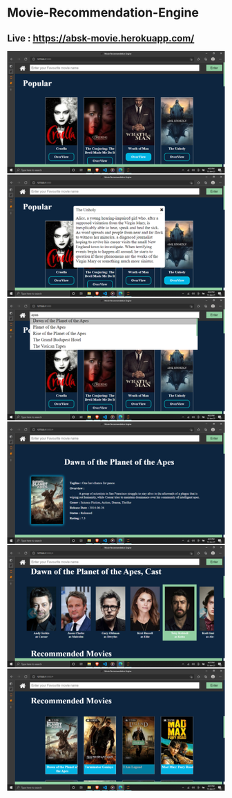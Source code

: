 # Movie-Recommendation-Engine
## Live : https://absk-movie.herokuapp.com/
<img src="Images/FP.png">
<img src="Images/overview.png">
<img src="Images/Sugg.png">
<img src="Images/Det.png">
<img src="Images/Cast.png">
<img src="Images/RM.png">
